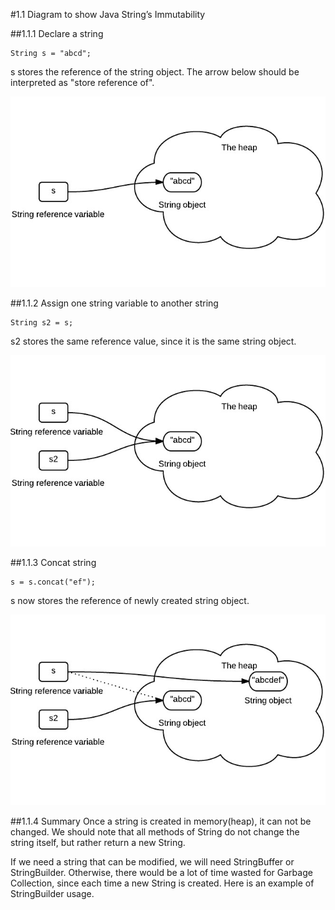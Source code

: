 #1.1 Diagram to show Java String’s Immutability

##1.1.1 Declare a string
```
String s = "abcd";
```
s stores the reference of the string object. The arrow below should be interpreted as "store reference of".

![string-Immutability-1](images/String-Immutability-1.jpeg)

##1.1.2 Assign one string variable to another string
```
String s2 = s;
```
s2 stores the same reference value, since it is the same string object.

![string-Immutability-2](images/String-Immutability-2.jpeg)

##1.1.3 Concat string
```
s = s.concat("ef");
```
s now stores the reference of newly created string object.

![string-Immutability-3](images/String-Immutability-3.jpeg)

##1.1.4 Summary
Once a string is created in memory(heap), it can not be changed. We should note that all methods of String do not change the string itself, but rather return a new String.

If we need a string that can be modified, we will need StringBuffer or StringBuilder. Otherwise, there would be a lot of time wasted for Garbage Collection, since each time a new String is created. Here is an example of StringBuilder usage.